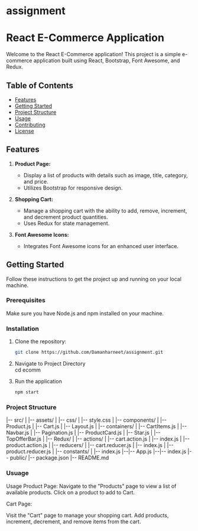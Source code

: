 # assignment
# React E-Commerce Application

Welcome to the React E-Commerce application! This project is a simple e-commerce application built using React, Bootstrap, Font Awesome, and Redux.

## Table of Contents
- [Features](#features)
- [Getting Started](#getting-started)
- [Project Structure](#project-structure)
- [Usage](#usage)
- [Contributing](#contributing)
- [License](#license)

## Features

1. **Product Page:**
   - Display a list of products with details such as image, title, category, and price.
   - Utilizes Bootstrap for responsive design.

2. **Shopping Cart:**
   - Manage a shopping cart with the ability to add, remove, increment, and decrement product quantities.
   - Uses Redux for state management.

3. **Font Awesome Icons:**
   - Integrates Font Awesome icons for an enhanced user interface.

## Getting Started

Follow these instructions to get the project up and running on your local machine.

### Prerequisites

Make sure you have Node.js and npm installed on your machine.

### Installation

1. Clone the repository:

   ```bash
   git clone https://github.com/Damanharneet/assignment.git
2. Navigate to Project Directory  
   cd ecomm
3. Run the application
   ```bash
   npm start

### Project Structure

|-- src/
|   |-- assets/
|       |-- css/
|           |-- style.css
|   |-- components/
|       |-- Product.js
|       |-- Cart.js
|       |-- Layout.js
|   |-- containers/
|       |-- CartItems.js
|       |-- Navbar.js
|       |-- Pagination.js
|       |-- ProductCard.js
|       |-- Star.js
|       |-- TopOfferBar.js
|   |-- Redux/
|       |-- actions/
|           |-- cart.action.js
|           |-- index.js
|           |-- product.action.js
|       |-- reducers/
|           |-- cart.reducer.js
|           |-- index.js
|           |-- product.reducer.js
|       |-- constants/
|           |-- index.js
|--|-- App.js
|--|-- index.js
|-- public/
|-- package.json
|-- README.md



### Usuage
Usage
Product Page:
Navigate to the "Products" page to view a list of available products.
Click on a product to add to Cart.

Cart Page:

Visit the "Cart" page to manage your shopping cart.
Add products, increment, decrement, and remove items from the cart.

